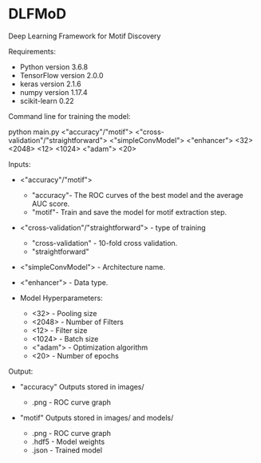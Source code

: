 # DLFMoD
Deep Learning Framework for Motif Discovery

Requirements:
* Python version 3.6.8
* TensorFlow version 2.0.0
* keras version 2.1.6
* numpy version 1.17.4
* scikit-learn 0.22

Command line for training the model:

python main.py <"accuracy"/"motif"> <"cross-validation"/"straightforward"> <"simpleConvModel"> <"enhancer"> <32> <2048> <12> <1024> <"adam"> <20>

Inputs:
* <"accuracy"/"motif">
  * "accuracy"- The ROC curves of the best model and the average AUC score.
  * "motif"- Train and save the model for motif extraction step.
  
* <"cross-validation"/"straightforward"> - type of training
  * "cross-validation" - 10-fold cross validation.
  * "straightforward"
  
* <"simpleConvModel"> - Architecture name.

* <"enhancer"> - Data type.

* Model Hyperparameters:
  * <32> - Pooling size
  * <2048> - Number of Filters
  * <12> - Filter size
  * <1024> - Batch size
  * <"adam"> - Optimization algorithm
  * <20> - Number of epochs

Output:

* "accuracy" Outputs stored in images/
  * .png - ROC curve graph
 
* "motif" Outputs stored in images/ and models/
  * .png - ROC curve graph
  * .hdf5 - Model weights
  * .json - Trained model
